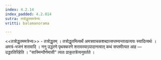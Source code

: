 ```yaml
---
index: 4.2.14
index_padded: 4.2.014
sutra: तत्रोद्धृतममत्रेभ्यः
vritti: balamanorama

---
```

<<तत्रोद्धृतममत्रेभ्यः>> - तत्रोद्धृतम् । तत्रोद्धृतमित्यर्थे अमत्रवाचकशब्दात्सप्तम्यन्तात्प्रत्ययः स्यादित्यर्थः । अमत्रं-भजनं शरावादि । ननु उद्धरणे पृथक्करणे शरावस्याऽपादानत्वात् कथं सप्तमीत्यत आह — उद्धरतिरिहेति । "सास्मिन्पौर्णमासी" त्यतः प्राक्॒तत्रे॑त्यनुवर्तते ।
